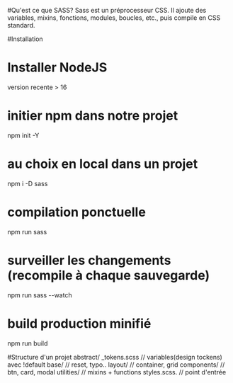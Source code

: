 #Qu'est ce que SASS? 
Sass est un préprocesseur CSS. Il ajoute des variables, mixins, fonctions, modules, boucles, etc., puis compile en CSS standard.

#Installation

# Installer NodeJS
version recente > 16
# initier npm dans notre projet
npm init -Y
# au choix en local dans un projet
npm i -D sass
# compilation ponctuelle
npm run sass
# surveiller les changements (recompile à chaque sauvegarde)
npm run sass --watch
# build production minifié
npm run build

#Structure d'un projet
abstract/
    _tokens.scss        // variables(design tockens) avec !default
    base/              // reset, typo..
    layout/           //  container, grid
    components/      // btn, card, modal
    utilities/      //  mixins + functions
    styles.scss.   //   point d'entrée


